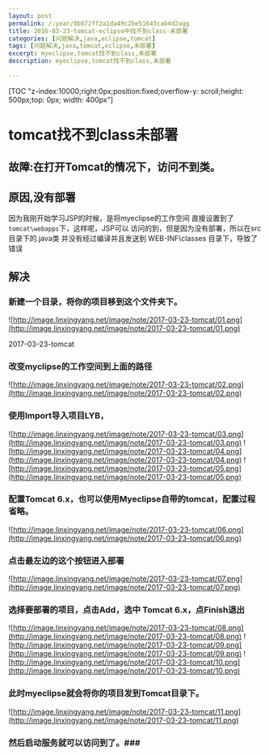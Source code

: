 ```yaml
---
layout: post
permalink: /:year/8b072ff2a1da49c2be51643cab4d2agg
title: 2016-03-23-tomcat-eclipse中找不到class-未部署
categories: [问题解决,java,eclipse,tomcat]
tags: [问题解决,java,tomcat,eclipse,未部署]
excerpt: myeclipse,tomcat找不到class,未部署
description: myeclipse,tomcat找不到class,未部署

---
```


[TOC "z-index:10000;right:0px;position:fixed;overflow-y: scroll;height: 500px;top: 0px; width: 400px"]

# tomcat找不到class未部署 #

## 故障:在打开Tomcat的情况下，访问不到类。 ##

## 原因,没有部署 ##

因为我刚开始学习JSP的时候，是将myeclipse的工作空间
直接设置到了`tomcat\webapps`下，这样呢，JSP可以
访问的到，但是因为没有部署，所以在src目录下的.java类
并没有经过编译并且发送到 WEB-INF\classes 目录下，导致了错误

## 解决 ##
### 新建一个目录，将你的项目移到这个文件夹下。 ###
![http://image.linxingyang.net/image/note/2017-03-23-tomcat/01.png](http://image.linxingyang.net/image/note/2017-03-23-tomcat/01.png)

2017-03-23-tomcat

### 改变myclipse的工作空间到上面的路径   ###
![http://image.linxingyang.net/image/note/2017-03-23-tomcat/02.png](http://image.linxingyang.net/image/note/2017-03-23-tomcat/02.png)

### 使用Import导入项目LYB， ###
![http://image.linxingyang.net/image/note/2017-03-23-tomcat/03.png](http://image.linxingyang.net/image/note/2017-03-23-tomcat/03.png)
![http://image.linxingyang.net/image/note/2017-03-23-tomcat/04.png](http://image.linxingyang.net/image/note/2017-03-23-tomcat/04.png)
![http://image.linxingyang.net/image/note/2017-03-23-tomcat/05.png](http://image.linxingyang.net/image/note/2017-03-23-tomcat/05.png)


###  配置Tomcat 6.x，也可以使用Myeclipse自带的tomcat，配置过程省略。 ###
![http://image.linxingyang.net/image/note/2017-03-23-tomcat/06.png](http://image.linxingyang.net/image/note/2017-03-23-tomcat/06.png)


### 点击最左边的这个按钮进入部署 ###
![http://image.linxingyang.net/image/note/2017-03-23-tomcat/07.png](http://image.linxingyang.net/image/note/2017-03-23-tomcat/07.png)

### 选择要部署的项目，点击Add，选中 Tomcat 6.x，点Finish退出 ###

![http://image.linxingyang.net/image/note/2017-03-23-tomcat/08.png](http://image.linxingyang.net/image/note/2017-03-23-tomcat/08.png)
![http://image.linxingyang.net/image/note/2017-03-23-tomcat/09.png](http://image.linxingyang.net/image/note/2017-03-23-tomcat/09.png)
![http://image.linxingyang.net/image/note/2017-03-23-tomcat/10.png](http://image.linxingyang.net/image/note/2017-03-23-tomcat/10.png)

### 此时myeclipse就会将你的项目发到Tomcat目录下。 ###
![http://image.linxingyang.net/image/note/2017-03-23-tomcat/11.png](http://image.linxingyang.net/image/note/2017-03-23-tomcat/11.png)

###  然后启动服务就可以访问到了。###


